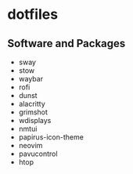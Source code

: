 # dotfiles

## Software and Packages
- sway
- stow
- waybar
- rofi
- dunst
- alacritty
- grimshot
- wdisplays
- nmtui
- papirus-icon-theme
- neovim
- pavucontrol
- htop
